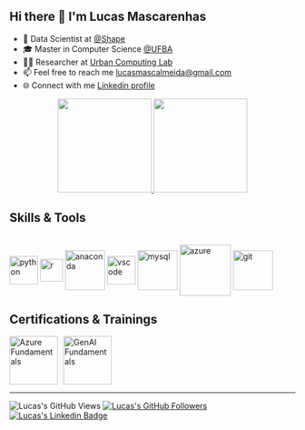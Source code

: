 ## Hi there 👋 I'm Lucas Mascarenhas

- 🎲 Data Scientist at [@Shape](https://www.shapedigital.com/)
- 🎓 Master in Computer Science [@UFBA](https://pgcomp.ufba.br/)
- 👨‍🔬 Researcher at [Urban Computing Lab](https://ucl.ufba.br/)
- 📫 Feel free to reach me lucasmascalmeida@gmail.com
- 🌐 Connect with me [Linkedin profile](https://www.linkedin.com/in/lucas-mascarenhas/)

<div align="center">
  <a href="https://github.com/mascalmeida">
    <img height="165em" src="https://github-readme-stats.vercel.app/api?username=mascalmeida&show_icons=true&theme=dark&count_private=true"/>
    <img height="165em" src="https://github-readme-stats.vercel.app/api/top-langs/?username=mascalmeida&layout=compact&langs_count=7&theme=dark"/>
  </a>
</div>

## Skills & Tools
<div style="display: inline_block"><br>
  <img align="center" alt="python" height="50" width="50" src="https://cdn.jsdelivr.net/gh/devicons/devicon/icons/python/python-original-wordmark.svg">
  <img align="center" alt="r" height="40" width="40" src="https://cdn.jsdelivr.net/gh/devicons/devicon/icons/r/r-original.svg"> 
  <img align="center" alt="anaconda" height="70" width="70" src="https://cdn.jsdelivr.net/gh/devicons/devicon/icons/anaconda/anaconda-original-wordmark.svg"> 
  <img align="center" alt="vscode" height="50" width="50" src="https://cdn.jsdelivr.net/gh/devicons/devicon/icons/vscode/vscode-original-wordmark.svg"> 
  <img align="center" alt="mysql" height="70" width="70" src="https://cdn.jsdelivr.net/gh/devicons/devicon/icons/mysql/mysql-original-wordmark.svg">
  <img align="center" alt="azure" height="90" width="90" src="https://cdn.jsdelivr.net/gh/devicons/devicon/icons/azure/azure-original-wordmark.svg">
  <img align="center" alt="git" height="70" width="70" src="https://cdn.jsdelivr.net/gh/devicons/devicon/icons/git/git-original-wordmark.svg">
</div>

## Certifications & Trainings

<div style="display: flex; gap: 10px;">
  <a href="https://www.credly.com/badges/68bd40ae-4cba-460d-8f15-17d4c707873f/public_url" target="_blank">
    <img alt="Azure Fundamentals" height="85" src="https://images.credly.com/images/be8fcaeb-c769-4858-b567-ffaaa73ce8cf/image.png">
  </a>
  <a href="https://credentials.databricks.com/e972f49d-265a-47b1-bea0-0ee44cbc8be7#gs.ftncch" target="_blank">
    <img alt="GenAI Fundamentals" height="85" src="https://www.databricks.com/sites/default/files/2023-06/fundamentals-badge-generative-lp.png">
  </a>
</div>

-----------------
![Lucas's GitHub Views](https://komarev.com/ghpvc/?username=mascalmeida&style=flat-square)
[![Lucas's GitHub Followers](https://img.shields.io/github/followers/mascalmeida?style=flat-square&labelColor=0D0D0D&logo=Github&Color=white)](https://github.com/mascalmeida)
[![Lucas's Linkedin Badge](https://img.shields.io/badge/-LinkedIn-blue?style=flat-square&logo=Linkedin&logoColor=white&link=https://www.linkedin.com/in/lucas-mascarenhas/)](https://www.linkedin.com/in/lucas-mascarenhas/)

